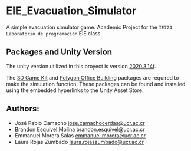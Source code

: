 # EIE_Evacuation_Simulator
A simple evacuation simulator game. Academic Project for the ``IE724 Laboratorio de programación`` EIE class.

## Packages and Unity Version
The unity version utilized in this proyect is version [2020.3.14f](https://unity3d.com/unity/whats-new/2020.3.14). 

The [3D Game Kit](https://assetstore.unity.com/packages/templates/tutorials/3d-game-kit-115747) and [Polygon Office Building](https://assetstore.unity.com/packages/3d/environments/urban/polygon-office-building-82282) packages are required to make the simulation function. These packages can be found and installed using the embedded hyperlinks to the Unity Asset Store.

## Authors:

- José Pablo Camacho jose.camachocerdas@ucr.ac.cr
- Brandon Esquivel Molina brandon.esquivel@ucr.ac.cr
- Emmanuel Morera Salas emmanuel.morera@ucr.ac.cr
- Laura Rojas Zumbado laura.rojaszumbado@ucr.ac.cr
